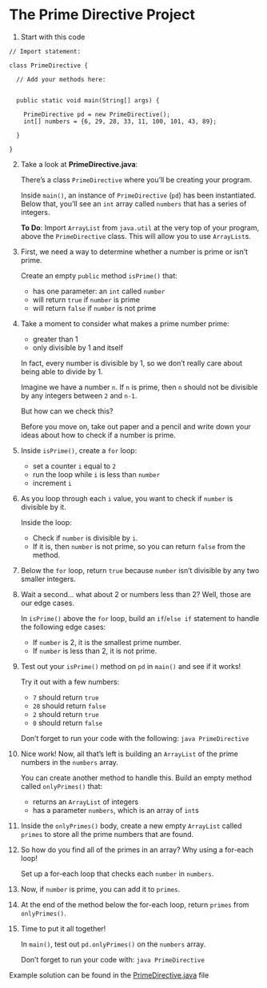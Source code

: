 # The Prime Directive Project

1. Start with this code

```
// Import statement:

class PrimeDirective {
  
  // Add your methods here:
  
  
  public static void main(String[] args) {

    PrimeDirective pd = new PrimeDirective();
    int[] numbers = {6, 29, 28, 33, 11, 100, 101, 43, 89};

  }  

}
```

2. Take a look at **PrimeDirective.java**:

	There’s a class ```PrimeDirective``` where you’ll be creating your program.

	Inside ```main()```, an instance of ```PrimeDirective``` (```pd```) has been instantiated. Below that, you’ll see an ```int``` array called ```numbers``` that has a series of integers.

	**To Do**: Import ```ArrayList``` from ```java.util``` at the very top of your program, above the ```PrimeDirective``` class. This will allow you to use ```ArrayList```s.

3. First, we need a way to determine whether a number is prime or isn’t prime.

	Create an empty ```public``` method ```isPrime()``` that:

	- has one parameter: an ```int``` called ```number```
	- will return ```true``` if ```number``` is prime
	- will return ```false``` if ```number``` is not prime

4. Take a moment to consider what makes a prime number prime:

	- greater than 1
	- only divisible by 1 and itself

	In fact, every number is divisible by 1, so we don’t really care about being able to divide by 1.

	Imagine we have a number ```n```. If ```n``` is prime, then ```n``` should not be divisible by any integers between ```2``` and ```n-1```.

	But how can we check this?

	Before you move on, take out paper and a pencil and write down your ideas about how to check if a number is prime.

5. Inside ```isPrime()```, create a ```for``` loop:

	- set a counter ```i``` equal to ```2```
	- run the loop while ```i``` is less than ```number```
	- increment ```i```

6. As you loop through each ```i``` value, you want to check if ```number``` is divisible by it.

	Inside the loop:

	- Check if ```number``` is divisible by ```i```.
	- If it is, then ```number``` is not prime, so you can return ```false``` from the method.

7. Below the ```for``` loop, return ```true``` because ```number``` isn’t divisible by any two smaller integers.

8. Wait a second… what about 2 or numbers less than 2? Well, those are our edge cases.

	In ```isPrime()``` above the ```for``` loop, build an ```if```/```else if``` statement to handle the following edge cases:

	- If ```number``` is 2, it is the smallest prime number.
	- If ```number``` is less than 2, it is not prime.

9. Test out your ```isPrime()``` method on ```pd``` in ```main()``` and see if it works!

	Try it out with a few numbers:

	- ```7``` should return ```true```
	- ```28``` should return ```false```
	- ```2``` should return ```true```
	- ```0``` should return ```false```

	Don’t forget to run your code with the following: ```java PrimeDirective```

10. Nice work! Now, all that’s left is building an ```ArrayList``` of the prime numbers in the ```numbers``` array.

	You can create another method to handle this. Build an empty method called ```onlyPrimes()``` that:

	- returns an ```ArrayList``` of integers
	- has a parameter ```numbers```, which is an array of ```int```s

11. Inside the ```onlyPrimes()``` body, create a new empty ```ArrayList``` called ```primes``` to store all the prime numbers that are found.

12. So how do you find all of the primes in an array? Why using a for-each loop!

	Set up a for-each loop that checks each ```number``` in ```numbers```.

13. Now, if ```number``` is prime, you can add it to ```primes```.

14. At the end of the method below the for-each loop, return ```primes```  from ```onlyPrimes()```.

15. Time to put it all together!

	In ```main()```, test out ```pd.onlyPrimes()``` on the ```numbers``` array.

	Don’t forget to run your code with: ```java PrimeDirective```

Example solution can be found in the [PrimeDirective.java](https://github.com/upliftdev/Foundations/blob/main/7.Loops/The_Prime_Directive_Project/src/main/java/com/examples/loops/PrimeDirective.java) file